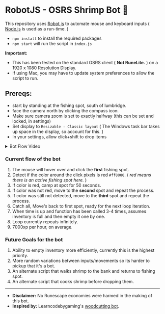 # RobotJS - OSRS Shrimp Bot 🦐

This repository uses [Robot.js](https://robotjs.io/) to automate mouse and keyboard inputs ( [Node.js](https://nodejs.org/en) is used as a run-time. )

- `npm install` to install the required packages
- `npm start` will run the script in `index.js`

**Important:**

- This has been tested on the standard OSRS client ( **Not RuneLite.** ) on a 1920 x 1080 Resolution Display.
- If using Mac, you may have to update system preferences to allow the script to run.

## Prereqs:

- start by standing at the fishing spot, south of lumbridge.
- face the camera north by clicking the compass icon.
- Make sure camera zoom is set to exactly halfway (this can be set and locked, in settings)
- Set display to `Resizable - Classic layout` ( The Windows task bar takes up space in the display, so account for this. )
- In your settings, allow click+shift to drop items

<details>

  <summary>Bot Flow Video</summary>

https://github.com/DragonDagger/robotjs-shrimp/assets/101432646/f6bbcfc1-028a-4f10-a019-cd39a245930b

</details>

### Current flow of the bot

1. The mouse will hover over and click the **first** fishing spot.
2. Detect if the color around the click pixels is red `#ff0000`. ( _red means there is an active fishing spot here._ )
3. If color is red, camp at spot for 50 seconds.
4. If color was not red, move to the **second** spot and repeat the process.
5. If color was still not detected, move to the **third** spot and repeat the process.
6. Catch all, Move's back to first spot, ready for the next loop iteration.
7. When time is up and function has been called 3-4 times, assumes inventory is full and then empty it one by one.
8. Loop currently repeats infinitely.
9. 7000xp per hour, on average.

### Future Goals for the bot

1. Ability to empty inventory more efficiently, currently this is the highest priority.
2. More random variations between inputs/movements so its harder to pickup that it's a bot.
3. An alternate script that walks shrimp to the bank and returns to fishing spot.
4. An alternate script that cooks shrimp before dropping them.

---

- **Disclaimer:** No Runescape economies were harmed in the making of this bot.
- **Inspired by:** Learncodebygaming's [woodcutting bot](https://github.com/learncodebygaming/woodcutter).

